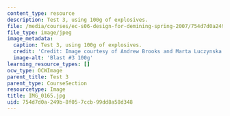 ```yaml
---
content_type: resource
description: Test 3, using 100g of explosives.
file: /media/courses/ec-s06-design-for-demining-spring-2007/754d7d0a249b8f057ccb99dd8a58d348_IMG_0165.jpg
file_type: image/jpeg
image_metadata:
  caption: Test 3, using 100g of explosives.
  credit: 'Credit: Image courtesy of Andrew Brooks and Marta Luczynska.'
  image-alt: 'Blast #3 100g'
learning_resource_types: []
ocw_type: OCWImage
parent_title: Test 3
parent_type: CourseSection
resourcetype: Image
title: IMG_0165.jpg
uid: 754d7d0a-249b-8f05-7ccb-99dd8a58d348
---
```

